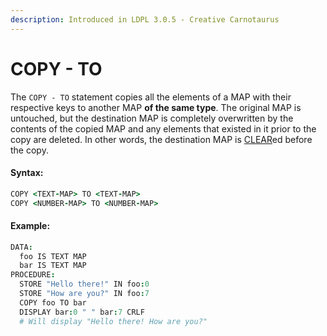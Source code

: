 ```yaml
---
description: Introduced in LDPL 3.0.5 - Creative Carnotaurus
---
```


# COPY - TO

The `COPY - TO` statement copies all the elements of a MAP with their respective keys to another MAP **of the same type**. The original MAP is untouched, but the destination MAP is completely overwritten by the contents of the copied MAP and any elements that existed in it prior to the copy are deleted. In other words, the destination MAP is [CLEAR](clear.md)ed before the copy.

#### Syntax:

```coffeescript
COPY <TEXT-MAP> TO <TEXT-MAP>
COPY <NUMBER-MAP> TO <NUMBER-MAP>
```

#### Example:

```coffeescript
DATA:
  foo IS TEXT MAP
  bar IS TEXT MAP
PROCEDURE:
  STORE "Hello there!" IN foo:0
  STORE "How are you?" IN foo:7
  COPY foo TO bar
  DISPLAY bar:0 " " bar:7 CRLF
  # Will display "Hello there! How are you?"
```

